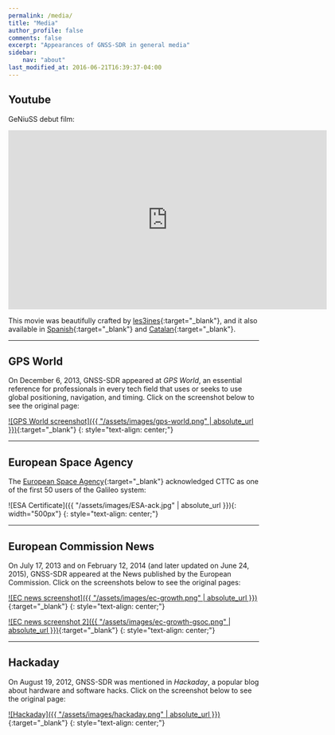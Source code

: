 ```yaml
---
permalink: /media/
title: "Media"
author_profile: false
comments: false
excerpt: "Appearances of GNSS-SDR in general media"
sidebar:
    nav: "about"
last_modified_at: 2016-06-21T16:39:37-04:00
---
```


## Youtube

GeNiuSS debut film:

<iframe width="640" height="360" src="https://www.youtube.com/embed/fwmqiP8kPRE?controls=0&amp;showinfo=0" frameborder="0" allowfullscreen></iframe>


This movie was beautifully crafted by [les3ines](https://www.facebook.com/las3inas-375322972611875/){:target="_blank"}, and it also available in [Spanish](https://www.youtube.com/watch?v=L00QZ-iozPs){:target="_blank"} and [Catalan](https://www.youtube.com/watch?v=Ga-0pQQuR3k){:target="_blank"}.

----

## GPS World

On December 6, 2013, GNSS-SDR appeared at _GPS World_, an essential reference for professionals in every tech field that uses or seeks to use global positioning, navigation, and timing. Click on the screenshot below to see the original page:

[![GPS World screenshot]({{ "/assets/images/gps-world.png" | absolute_url }})](http://gpsworld.com/galileo-position-fix-with-open-source-software-receiver-achieved/){:target="_blank"}
{: style="text-align: center;"}

----

## European Space Agency

The [European Space Agency](http://www.esa.int/){:target="_blank"} acknowledged CTTC as one of the first 50 users of the Galileo system:

![ESA Certificate]({{ "/assets/images/ESA-ack.jpg" | absolute_url }}){: width="500px"}
{: style="text-align: center;"}

----

## European Commission News

On July 17, 2013 and on February 12, 2014 (and later updated on June 24, 2015), GNSS-SDR appeared at the News published by the European Commission. Click on the screenshots below to see the original pages:

[![EC news screenshot]({{ "/assets/images/ec-growth.png" | absolute_url }})](http://ec.europa.eu/growth/tools-databases/newsroom/cf/itemdetail.cfm?item_type=251&lang=en&item_id=7254){:target="_blank"}
{: style="text-align: center;"}


[![EC news screenshot 2]({{ "/assets/images/ec-growth-gsoc.png" | absolute_url }})](http://ec.europa.eu/growth/tools-databases/newsroom/cf/itemdetail.cfm?item_type=251&lang=en&item_id=6833){:target="_blank"}
{: style="text-align: center;"}

----

## Hackaday

On August 19, 2012, GNSS-SDR was mentioned in _Hackaday_, a popular blog about hardware and software hacks. Click on the screenshot below to see the original page:

[![Hackaday]({{ "/assets/images/hackaday.png" | absolute_url }})](http://hackaday.com/2012/08/19/real-time-gps-decoding-with-software-defined-radio/){:target="_blank"}
{: style="text-align: center;"}
